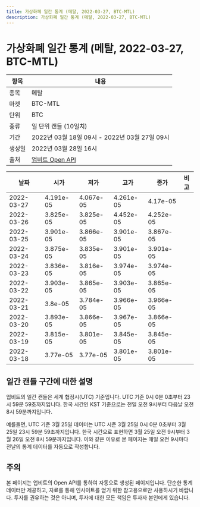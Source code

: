 ```yaml
---
title: 가상화폐 일간 통계 (메탈, 2022-03-27, BTC-MTL)
description: 가상화폐 일간 통계 (메탈, 2022-03-27, BTC-MTL)
---
```



가상화폐 일간 통계 (메탈, 2022-03-27, BTC-MTL)
===

|항목|내용|
|--|--|
|종목|메탈|
|마켓|BTC-MTL|
|단위|BTC|
|종류|일 단위 캔들 (10일치)|
|기간|2022년 03월 18일 09시 - 2022년 03월 27일 09시|
|생성일|2022년 03월 28일 16시|
|출처|[업비트 Open API](https://docs.upbit.com)|


|날짜|시가|저가|고가|종가|비고|
|--|--|--|--|--|--|
|2022-03-27|4.191e-05|4.067e-05|4.261e-05|4.17e-05|    |
|2022-03-26|3.825e-05|3.825e-05|4.452e-05|4.252e-05|    |
|2022-03-25|3.901e-05|3.866e-05|3.901e-05|3.867e-05|    |
|2022-03-24|3.875e-05|3.835e-05|3.901e-05|3.901e-05|    |
|2022-03-23|3.836e-05|3.816e-05|3.974e-05|3.974e-05|    |
|2022-03-22|3.903e-05|3.865e-05|3.903e-05|3.865e-05|    |
|2022-03-21|3.8e-05|3.784e-05|3.966e-05|3.966e-05|    |
|2022-03-20|3.893e-05|3.866e-05|3.967e-05|3.866e-05|    |
|2022-03-19|3.815e-05|3.801e-05|3.845e-05|3.845e-05|    |
|2022-03-18|3.77e-05|3.77e-05|3.801e-05|3.801e-05|    |


일간 캔들 구간에 대한 설명
---


업비트의 일간 캔들은 세계 협정시(UTC) 기준입니다. 
UTC 기준 0시 0분 0초부터 23시 59분 59초까지입니다. 
한국 시간인 KST 기준으로는 전일 오전 9시부터 다음날 오전 8시 59분까지입니다. 


예를들면, UTC 기준 3월 25일 데이터는 UTC 시준 3월 25일 0시 0분 0초부터 3월 25일 23시 59분 59초까지입니다. 
한국 시간으로 표현하면 3월 25일 오전 9시부터 3월 26일 오전 8시 59분까지입니다. 
이와 같은 이유로 본 페이지는 매일 오전 9시마다 전날의 통계 데이터를 자동으로 작성합니다. 


주의
---


본 페이지는 업비트의 Open API를 통하여 자동으로 생성된 페이지입니다. 
단순한 통계 데이터만 제공하고, 자료를 통해 인사이트를 얻기 위한 참고용으로만 사용하시기 바랍니다. 
투자를 권유하는 것은 아니며, 투자에 대한 모든 책임은 투자자 본인에게 있습니다. 
